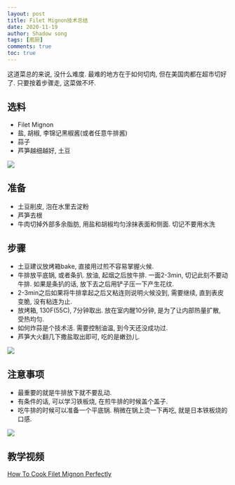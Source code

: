 ```yaml
---
layout: post
title: Filet Mignon技术总结
date: 2020-11-19
author: Shadow song
tags: [庖厨]
comments: true
toc: true
---
```

这道菜总的来说, 没什么难度. 最难的地方在于如何切肉, 但在美国肉都在超市切好了. 只要按着步骤走, 这菜做不坏. 

## 选料

- Filet Mignon
- 盐, 胡椒, 李锦记黑椒酱(或者任意牛排酱)
- 蒜子
- 芦笋越细越好, 土豆

![](https://lh3.googleusercontent.com/4n4Mfbax0m3ygSWe2p4WTLrkW1Cfoivoe6bsUsZVdsDfVfWdt3rsqyfGZXHAocmrQouQ3pc5WqreYRA9UxV_KnCbK8aYUoZ7jSGcV3PDN-ffamWSrL-7TQFB5aNNEfexwaE39Ugll1Zb-Nn1UjQf-QuVle9ak9CriOOJDFIGELvXr1YbH5yz5JPvAG6gEVRKGaRwBsM1oAASk8wFX_fjuAglG8f8_ZFxiY7P-9pmsmAajZ_S9laZ1_BWHyoLjjEoRBfjdobijuO-4Ltqy0FWlAbef2sTjAs94zZ3saSOsyLuk3ys8Q4SzEBT0-B7HoTR9KeXvqb1CrX-7R6AvxLYn7ZzG2__6W5lZ2XDEZA7_XMUqTegcliuNvHN6k7tQDwMTBqQqh_RZegqQ4CC04aroZNBoY0fQrHslqiM2sQ7GQCxP60Qfb33QfDzGiDbsD-loZdBpO-ME0CUkUiGCrH6e3F-FPvpBQnEPQjxG2IhEecIaScT6GS6zaaMuIRs6EcuJOG813ePdeY85WHAEoOAOLtQok5iPvL5trSG0t0qE0RDyMu8U6RgZY9XAN4SVBev5oDHPkjV71KN3qxffqHhGqgUhAmUBTusI2J-_zWQIpfhTrny4scMSn6-okXRsNw_zdA-J9L6-3Rf10h8M-QCXXn7V1M5bx7RgbnXtrsxa6KODbpBGpSJ-UazEpjGLCQ=w684-h911-no?authuser=2)

## 准备

- 土豆削皮, 泡在水里去淀粉
- 芦笋去根
- 牛肉切掉外部多余脂肪, 用盐和胡椒均匀涂抹表面和侧面. 切记不要用水洗

## 步骤

- 土豆建议放烤箱bake, 直接用过煎不容易掌握火候. 
- 牛排放平底锅, 或者条扒.  放油, 起烟之后放牛排. 一面2-3min, 切记此刻不要动牛排. 如果是条扒的话, 放下去之后用铲子压一下产生花纹. 
- 2-3min之后如果将牛排拿起之后又粘连则说明火候没到, 需要继续, 直到表皮变脆, 没有粘连为止. 
- 放烤箱, 130F(55C), 7分钟取出.  放在室内醒10分钟, 是为了让内部热量扩散, 受热均匀. 
- 如何炸蒜是个技术活. 需要控制油温, 到今天还没成功过. 
- 芦笋大火翻几下撒盐取出即可, 吃的是嫩劲儿. 

![](https://lh3.googleusercontent.com/5qXEy8D912lnE-0Z8nM3Cl0pvXEG1QUpNXAkUosZ6yvQoV1p0tDznUbup5YYSe4j69yiGHojgc-QYNO4FOgwXgIv7Z2wADB76dM7JAhFa-6VoqQE75ci6k8xVihnuth_Cqt088n_fF_tWq6AfKpS29d2jkUNPVZHYzGxljWajj1qd_6ZaIGwcZa8VFiEUkazAPCAC-O-_ltpf65l7MyPNMX1RzCiHthJpWxJSBctVKRajCyvZIGE2mgrctkZXK2APiYCq_ZuLR5Ydo7X7ib-l9bRUtMqotmfpIE0FKj4oK0bQ6agaEHogJCDuEghQVvixFqz4SfUl0gTeb2BUfISnNvs7qJWHuvd-S_EAye4TxPnrE-8W6oCOQIEffEawYuzfey5tIqUXUB470G6Q_jswSYXEh3Qb7q_LA6E7DqODbLDCjNqI8mdgNNzz-PAkWipx7FX8xCGxwmYDyKR5kFuF2Tr0QnEhdp5z1HaNC6TkSTkGG2Or8Z4PyeUrusHgf7SMv_3pyclORAo3uSTIWvv4aH2E2kUVF2Y8KN6q20ejnmFtbIadb60VDsKNG-YJ4MeDECgbLaOFu4aN4FAGQSHjk2v21kzgjC_eVkdpmEn9_d3LvR-tSmnYe8j2MEIxzjCGmjvDqBXBHYZ8TCzV5qUmbJhOiOMo-NaJiS1MwSElI-AZeuJ24tLUizUE3BEZBk=w1215-h912-no?authuser=2)

## 注意事项
- 最重要的就是牛排放下就不要乱动. 
- 有条件的话, 可以学习铁板烧, 在煎牛排的时候盖个盖子. 
- 吃牛排的时候可以准备一个平底锅. 稍微在锅上烫一下再吃, 就是日本铁板烧的口感. 

![](https://lh3.googleusercontent.com/C6sa_yST0PsPlaEn9fxxNdoNd9s6p0ljtr2S_IThWIOCW575OsNEn8CXDiPrZ7dEEav4RDYasvY_2qVO7kr5SfqkkwEwwlsSReCDG6g7n8--y8nmSpKRXiJnbzKke--vd5a02SYFf4VSMk_Kkx9KG7njo8W7Z7iNuZIU4SY5QTH2rrA7gciahCbzkIPaDpu5_9Yen66DWGaT3tTD1nZFKD9jqzcEe2-qm2WXHMXwYvp6TwnUxZf1DjQnt9DfRKMLXOF_DU5VYHedZomuXCbDbCoSjjydKgkwF2_x18aGAN_pbpYXejpX65EMrn_i6cxQaP9iIHmrmmPo7V-sGsC8EkoTZexHL6J5r4AcGJyGxREyNpJ2tqRByi30893poh2FQxEGuNKDmUP-y64-Dj6PokU6M_pf5tt0WjE2F4qCVTc0zJ2ZWCNjm1F-OaQpqpyRxJ7uDXhnKaEi7l35RxdT9dwL-JD2bcT-rPCXPz6F_KBijRmpCUQqQfPljzgcxV_iijb7d_DHsXG1VbuuQ5ngYIrNQGGv91OSMQLuTlySyGjViiRkBS8MeqK03nW-z-A1qHhTw4ib1H-olcG-_CcC13ryfsDyS2gkeq-JNSREY3WC9xG08aAHhgE9vPzMFxO0TV4IvyKDKG6JWFjjZY0t31MRamRY6Lp1artShbAgSGsIYp1rMgs6g2rUKjLu-10=w1215-h912-no?authuser=2)

## 教学视频 

[How To Cook Filet Mignon Perfectly](https://www.youtube.com/watch?v=XyRZgKd5shs&ab_channel=Tasty)